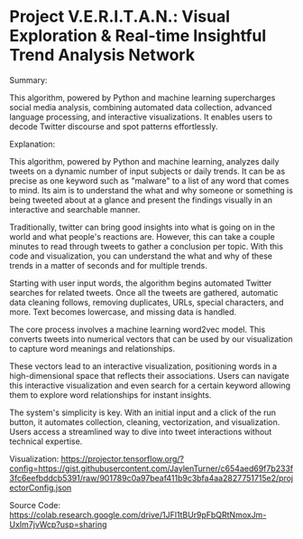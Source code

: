 # Project V.E.R.I.T.A.N.: Visual Exploration & Real-time Insightful Trend Analysis Network

Summary:

This algorithm, powered by Python and machine learning supercharges social media analysis, combining automated data collection, advanced language processing, and interactive visualizations. It enables users to decode Twitter discourse and spot patterns effortlessly.

Explanation:

This algorithm, powered by Python and machine learning, analyzes daily tweets on a dynamic number of input subjects or daily trends. It can be as precise as one keyword such as "malware" to a list of any word that comes to mind. Its aim is to understand the what and why someone or something is being tweeted about at a glance and present the findings visually in an interactive and searchable manner.

Traditionally, twitter can bring good insights into what is going on in the world and what people's reactions are. However, this can take a couple minutes to read through tweets to gather a conclusion per topic. With this code and visualization, you can understand the what and why of these trends in a matter of seconds and for multiple trends.

Starting with user input words, the algorithm begins automated Twitter searches for related tweets. Once all the tweets are gathered, automatic data cleaning follows, removing duplicates, URLs, special characters, and more. Text becomes lowercase, and missing data is handled.

The core process involves a machine learning word2vec model. This converts tweets into numerical vectors that can be used by our visualization to capture word meanings and relationships.

These vectors lead to an interactive visualization, positioning words in a high-dimensional space that reflects their associations. Users can navigate this interactive visualization and even search for a certain keyword allowing them to explore word relationships for instant insights.

The system's simplicity is key. With an initial input and a click of the run button, it automates collection, cleaning, vectorization, and visualization. Users access a streamlined way to dive into tweet interactions without technical expertise.

Visualization:
https://projector.tensorflow.org/?config=https://gist.githubusercontent.com/JaylenTurner/c654aed69f7b233f3fc6eefbddcb5391/raw/901789c0a97beaf411b9c3bfa4aa2827751715e2/projectorConfig.json

Source Code:
https://colab.research.google.com/drive/1JFl1tBUr9pFbQRtNmoxJm-UxIm7jvWcp?usp=sharing
